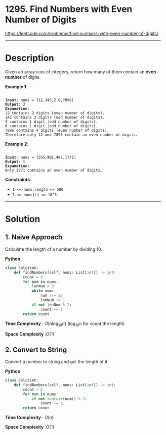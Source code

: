 # 1295. Find Numbers with Even Number of Digits

https://leetcode.com/problems/find-numbers-with-even-number-of-digits/

---

# Description

Given an array `nums` of integers, return how many of them contain an **even number** of digits.

**Example 1**:

<pre><code>
<b>Input</b>: nums = [12,345,2,6,7896]
<b>Output</b>: 2
<b>Expanation</b>: 
12 contains 2 digits (even number of digits). 
345 contains 3 digits (odd number of digits). 
2 contains 1 digit (odd number of digits). 
6 contains 1 digit (odd number of digits). 
7896 contains 4 digits (even number of digits). 
Therefore only 12 and 7896 contain an even number of digits.
</code></pre>

**Example 2**:

<pre><code>
<b>Input</b>: nums = [555,901,482,1771]
<b>Output</b>: 1
<b>Expanation</b>:  
Only 1771 contains an even number of digits.
</code></pre>

**Constraints**:

- `1 <= nums.length <= 500`
- `1 <= nums[i] <= 10^5`

---

# Solution

## 1. Naive Approach

Calculate the length of a number by dividing 10.

**Python**
```python
class Solution:
    def findNumbers(self, nums: List[int]) -> int:
        count = 0
        for num in nums:
            lenNum = 0
            while num:
                num //= 10
                lenNum += 1
            if not lenNum % 2:
                count += 1
        return count
```

**Time Complexity** : $O(n\log_{10}{n})$ ($\log_{10}{n}$ for count the length)

**Space Complexity** :$O(1)$

## 2. Convert to String

Convert a number to string and get the length of it.

**Python**
```python
class Solution:
    def findNumbers(self, nums: List[int]) -> int:
        count = 0
        for num in nums:
            if not len(str(num)) % 2:
                count += 1
        return count
```

**Time Complexity** : $O(n)$

**Space Complexity** :$O(1)$